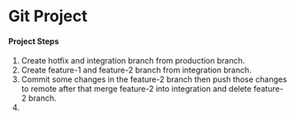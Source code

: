 # Git Project

#### Project Steps

1. Create hotfix and integration branch from production branch.
2. Create feature-1 and feature-2 branch from integration branch.
3. Commit some changes in the feature-2 branch then push those changes to remote after that merge feature-2 into integration and delete feature-2 branch.
4.
